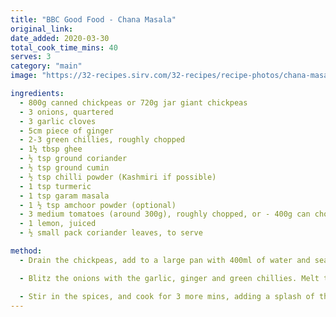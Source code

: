 ```yaml
---
title: "BBC Good Food - Chana Masala"
original_link:
date_added: 2020-03-30
total_cook_time_mins: 40
serves: 3
category: "main"
image: "https://32-recipes.sirv.com/32-recipes/recipe-photos/chana-masala.png"

ingredients:
  - 800g canned chickpeas or 720g jar giant chickpeas
  - 3 onions, quartered
  - 3 garlic cloves
  - 5cm piece of ginger
  - 2-3 green chillies, roughly chopped
  - 1½ tbsp ghee
  - ½ tsp ground coriander
  - ½ tsp ground cumin
  - ½ tsp chilli powder (Kashmiri if possible)
  - 1 tsp turmeric
  - 1 tsp garam masala
  - 1 ½ tsp amchoor powder (optional)
  - 3 medium tomatoes (around 300g), roughly chopped, or - 400g can chopped tomatoes
  - 1 lemon, juiced
  - ½ small pack coriander leaves, to serve

method:
  - Drain the chickpeas, add to a large pan with 400ml of water and season. Bring to the boil, then turn off the heat and set aside to allow the chickpea flavour to infuse the water.

  - Blitz the onions with the garlic, ginger and green chillies. Melt the ghee in a large saucepan, then add the onion mix with a pinch of salt and cook for 8-10 mins, until softened.

  - Stir in the spices, and cook for 3 more mins, adding a splash of the chickpea water to stop them sticking to the bottom of the pan. Add the tomatoes and another splash of water and cook for 5 mins, squishing the tomatoes with a spoon as they soften. Tip in the chickpeas, along with their cooking water. Cook for 10 mins. Season well, add the lemon juice, and a splash of water if you like a looser curry. Scatter with the coriander, to serve
---
```


